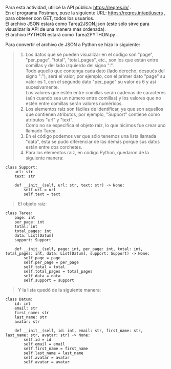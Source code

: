 Para esta actividad, utilicé la API pública: https://reqres.in/ . <br>
En el programa Postman, puse la siguiente URL: https://reqres.in/api/users , para obtener con GET, todos los usuarios. <br> 
El archivo JSON estará como Tarea2JSON.json (este sólo sirve para visualizar la API de una manera más ordenada).<br>
El archivo PYTHON estará como Tarea2PYTHON.py .

Para convertir el archivo de JSON a Python se hizo lo siguiente: <br> 
>1. Los datos que se pueden visualizar en el código son "page", "per_page", "total", "total_pages", etc., son los que están entre comillas y del lado izquierdo del signo ":".
<br>Todo aquello que contenga cada dato (lado derecho, después del signo ":"), será el valor; por ejemplo, con el primer dato "page" su valor es 1, con el segundo dato "per_page" su valor es 6 y así sucesivamente.
<br>Los valores que estén entre comillas serán cadenas de caracteres (aún cuando sea un número entre comillas) y los valores que no estén entre comillas serán valores numéricos.
>2. Los elementos raíz son fáciles de identificar, ya que son aquellos que contienen atributos, por ejemplo, "Support" contiene como atributos "url" y "text". <br> Como no se especifica el objeto raíz, lo que hicimos fue crear uno llamado Tarea.
>3. En el código podemos ver que sólo tenemos una lista llamada "data", ésta se pudo diferenciar de las demás porque sus datos están entre dos corchetes.
>4. Para los elementos raíz, en código Python, quedaron de la siguiente manera: <br>
```
class Support:
    url: str
    text: str

    def __init__(self, url: str, text: str) -> None:
        self.url = url
        self.text = text

```
>El objeto raíz:
```
class Tarea:
    page: int
    per_page: int
    total: int
    total_pages: int
    data: List[Datum]
    support: Support

    def __init__(self, page: int, per_page: int, total: int, total_pages: int, data: List[Datum], support: Support) -> None:
        self.page = page
        self.per_page = per_page
        self.total = total
        self.total_pages = total_pages
        self.data = data
        self.support = support
```
>Y la lista quedó de la siguiente manera: <br>
```
class Datum:
    id: int
    email: str
    first_name: str
    last_name: str
    avatar: str

    def __init__(self, id: int, email: str, first_name: str, last_name: str, avatar: str) -> None:
        self.id = id
        self.email = email
        self.first_name = first_name
        self.last_name = last_name
        self.avatar = avatar
        self.avatar = avatar
```
